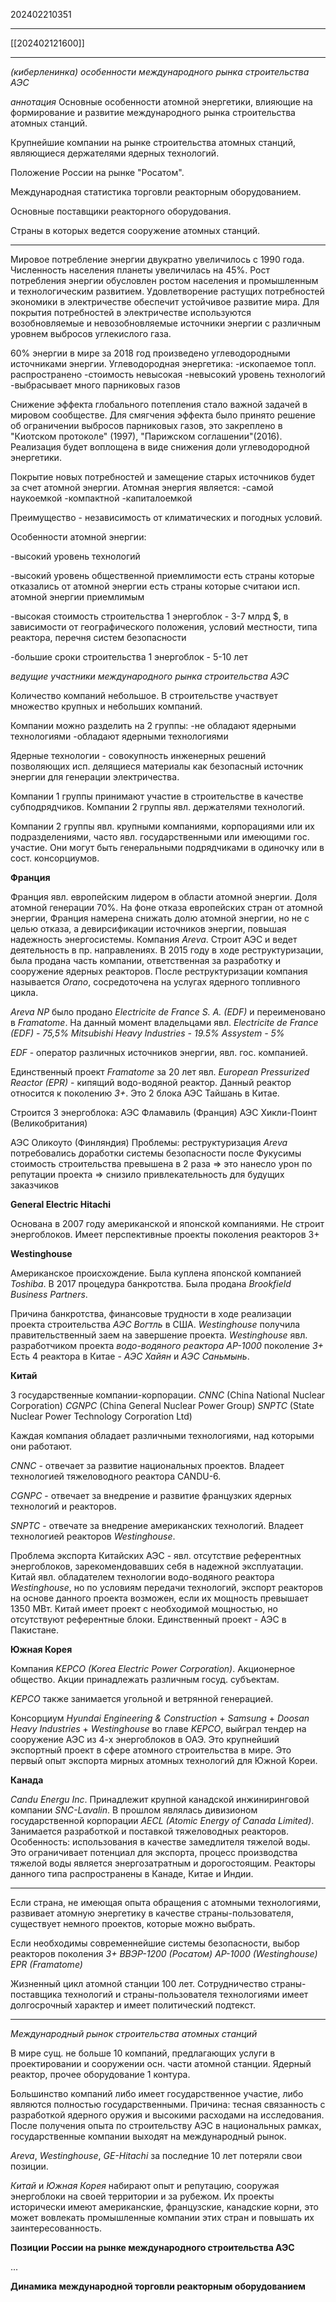 202402210351
***
[[202402121600]]
***
*(киберленинка) особенности международного рынка строительства АЭС*

*аннотация*
Основные особенности атомной энергетики, 
влияющие на формирование и развитие международного рынка строительства атомных станций.

Крупнейшие компании на рынке строительства атомных станций, 
являющиеся держателями ядерных технологий.

Положение России на рынке "Росатом".

Международная статистика торговли реакторным оборудованием.

Основные поставщики реакторного оборудования.

Страны в которых ведется сооружение атомных станций.

***

Мировое потребление энергии двукратно увеличилось с 1990 года.
Численность населения планеты увеличилась на 45%.
Рост потребления энергии обусловлен ростом населения и промышленным и технологическим развитием.
Удовлетворение растущих потребностей экономики в электричестве обеспечит устойчивое развитие мира.
Для покрытия потребностей в электричестве используются возобновляемые и невозобновляемые источники энергии с различным уровнем выбросов углекислого газа.

60% энергии в мире за 2018 год произведено углеводородными источниками энергии.
Углеводородная энергетика:
-ископаемое топл. распространено
-стоимость невысокая
-невысокий уровень технологий
-выбрасывает много парниковых газов

Снижение эффекта глобального потепления стало важной задачей в мировом сообществе.
Для смягчения эффекта было принято решение об ограничении выбросов парниковых газов, 
это закреплено в "Киотском протоколе" (1997), "Парижском соглашении"(2016).
Реализация будет воплощена в виде снижения доли углеводородной энергетики.

Покрытие новых потребностей и замещение старых источников будет за счет атомной энергии.
Атомная энергия является:
-самой наукоемкой
-компактной
-капиталоемкой

Преимущество - независимость от климатических и погодных условий.

Особенности атомной энергии:

-высокий уровень технологий

-высокий уровень общественной приемлимости
есть страны которые отказались от атомной энергии
есть страны которые считаюи исп. атомной энергии приемлимым

-высокая стоимость строительства
1 энергоблок - 3-7 млрд $, 
в зависимости от географического положения, 
условий местности, 
типа реактора,
перечня систем безопасности

-большие сроки строительства
1 энергоблок - 5-10 лет

*ведущие участники международного рынка строительства АЭС*

Количество компаний небольшое.
В строительстве участвует множество крупных и небольших компаний.

Компании можно разделить на 2 группы:
-не обладают ядерными технологиями
-обладают ядерными технологиями

Ядерные технологии - совокупность инженерных решений позволяющих исп. делящиеся материалы как безопасный источник энергии для генерации электричества.

Компании 1 группы принимают участие в строительстве в качестве субподрядчиков.
Компании 2 группы явл. держателями технологий.

Компании 2 группы явл. крупными компаниями, корпорациями или их подразделениями, часто явл. государственными или имеющими гос. участие.
Они могут быть генеральными подрядчиками в одиночку или в сост. консорциумов.

**Франция**

Франция явл. европейским лидером в области атомной энергии.
Доля атомной генерации 70%.
На фоне отказа европейских стран от атомной энергии, 
Франция намерена снижать долю атомной энергии, 
но не с целью отказа, а девирсификации источников энергии, 
повышая надежность энергосистемы.
Компания *Areva*.
Строит АЭС и ведет деятельность в пр. направлениях.
В 2015 году в ходе реструктуризации, была продана часть компании, ответственная за разработку и сооружение ядерных реакторов.
После реструктуризации компания называется *Orano*,
сосредоточена на услугах ядерного топливного цикла.

*Areva NP* было продано *Electricite de France S. A. (EDF)* и переименовано в *Framatome*.
На данный момент владельцами явл.
*Electricite de France (EDF) - 75,5%*
*Mitsubishi Heavy Industries - 19.5%*
*Assystem - 5%*

*EDF* - оператор различных источников энергии, явл. гос. компанией.

Единственный проект *Framatome* за 20 лет явл. *European Pressurized Reactor (EPR)* - кипящий водо-водяной реактор.
Данный реактор относится к поколению *3+*.
Это 2 блока АЭС Тайшань в Китае.

Строится 3 энергоблока:
АЭС Фламавиль (Франция)
АЭС Хикли-Поинт (Великобритания)

АЭС Оликоуто (Финляндия)
Проблемы: 
реструктуризация *Areva*
потребовались доработки системы безопасности после Фукусимы
стоимость строительства превышена в 2 раза
=>
это нанесло урон по репутации проекта
=>
снизило привлекательность для будущих заказчиков

**General Electric Hitachi**

Основана в 2007 году американской и японской компаниями.
Не строит энергоблоков.
Имеет перспективные проекты поколения реакторов 3+

**Westinghouse**

Американское происхождение.
Была куплена японской компанией *Toshiba*.
В 2017 процедура банкротства.
Была продана *Brookfield Business Partners*.

Причина банкротства, финансовые трудности в ходе реализации проекта строительства *АЭС Вогтль* в США.
*Westinghouse* получила правительственный заем на завершение проекта.
*Westinghouse* явл. разработчиком проекта *водо-водяного реактора AP-1000* поколение *3+*
Есть 4 реактора в Китае - *АЭС Хайян* и *АЭС Саньмынь*.

**Китай**

3 государственные компании-корпорации.
*CNNC* (China National Nuclear Corporation)
*CGNPC* (China General Nuclear Power Group)
*SNPTC* (State Nuclear Power Technology Corporation Ltd)

Каждая компания обладает различными технологиями, над которыми они работают.

*CNNC* - отвечает за развитие национальных проектов.
Владеет технологией тяжеловодного реактора CANDU-6.

*CGNPC* - отвечает за внедрение и развитие французких ядерных технологий и реакторов.

*SNPTC* - отвечате за внедрение американских технологий.
Владеет технологией реакторов *Westinghouse*.

Проблема экспорта Китайских АЭС - явл. отсутствие референтных энергоблоков, 
зарекомендовавших себя в надежной эксплуатации.
Китай явл. обладателем технологии водо-водяного реактора *Westinghouse*, 
но по условиям передачи технологий, экспорт реакторов на основе данного проекта возможен, 
если их мощность превышает 1350 МВт.
Китай имеет проект с необходимой мощностью, 
но отсутствуют референтные блоки.
Единственный проект - АЭС в Пакистане.

**Южная Корея**

Компания *KEPCO (Korea Electric Power Corporation)*.
Акционерное общество.
Акции принадлежать различным госуд. субъектам.

*KEPCO* также занимается угольной и ветрянной генерацией.

Консорциум 
*Hyundai Engineering & Construction* + *Samsung* + *Doosan Heavy Industries* + *Westinghouse* во главе *KEPCO*,
выйграл тендер на сооружение АЭС из 4-х энергоблоков в ОАЭ.
Это крупнейший экспортный проект в сфере атомного строительства в мире.
Это первый опыт экспорта мирных атомных технологий для Южной Кореи.

**Канада**

*Candu Energu Inc*.
Принадлежит крупной канадской инжиниринговой компании *SNC-Lavalin*.
В прошлом являлась дивизионом государственной корпорации *AECL (Atomic Energy of Canada Limited)*.
Занимается разработкой и поставкой тяжеловодных реакторов.
Особенность: использования в качестве замедлителя тяжелой воды.
Это ограничивает потенциал для экспорта, 
процесс производства тяжелой воды является энергозатратным и дорогостоящим.
Реакторы данного типа распространены в Канаде, Китае и Индии.

***

Если страна, не имеющая опыта обращения с атомными технологиями, развивает атомную энергетику в качестве страны-пользователя,
существует немного проектов, которые можно выбрать.

Если необходимы современнейшие системы безопасности, выбор реакторов поколения *3+*
*ВВЭР-1200 (Росатом)*
*AP-1000 (Westinghouse)*
*EPR (Framatome)*

Жизненный цикл атомной станции 100 лет.
Сотрудничество страны-поставщика технологий и страны-пользователя технологиями имеет долгосрочный характер и имеет политический подтекст.

***

*Международный рынок строительства атомных станций*

В мире сущ. не больше 10 компаний, 
предлагающих услуги в проектировании и сооружении осн. части атомной станции.
Ядерный реактор, прочее оборудование 1 контура.

Большинство компаний либо имеет государственное участие, либо являются полностью государственными.
Причина: тесная связанность с разработкой ядерного оружия и высокими расходами на исследования.
После получения опыта по строительству АЭС в национальных рамках,
государственные компании выходят на международный рынок.

*Areva*, *Westinghouse*, *GE-Hitachi* за последние 10 лет потеряли свои позиции.

*Китай* и *Южная Корея* набирают опыт и репутацию, сооружая энергоблоки на своей территории и за рубежом.
Их проекты исторически имеют американские, французские, канадские корни,
это может вовлекать промышленные компании этих стран и повышать их заинтересованность.

**Позиции России на рынке международного строительства АЭС**

...

**Динамика международной торговли реакторным оборудованием**